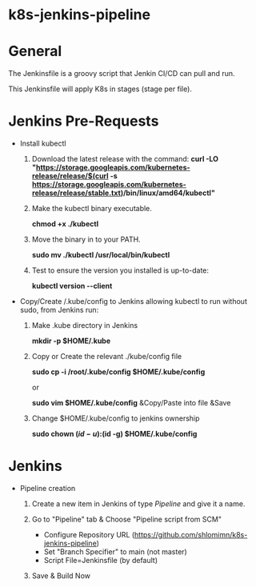# k8s-jenkins-pipeline

# General
The Jenkinsfile is a groovy script that Jenkin CI/CD can pull and run.

This Jenkinsfile will apply K8s in stages (stage per file).

# Jenkins Pre-Requests
  * Install kubectl
    1. Download the latest release with the command:
       **curl -LO "https://storage.googleapis.com/kubernetes-release/release/$(curl -s https://storage.googleapis.com/kubernetes-release/release/stable.txt)/bin/linux/amd64/kubectl"**
    
    2. Make the kubectl binary executable.
    
       **chmod +x ./kubectl**
    
    3. Move the binary in to your PATH.
    
       **sudo mv ./kubectl /usr/local/bin/kubectl**
       
    4. Test to ensure the version you installed is up-to-date:
    
       **kubectl version --client**


  * Copy/Create /.kube/config to Jenkins allowing kubectl to run without sudo, 
    from Jenkins run:
    1. Make .kube directory in Jenkins
    
       **mkdir -p $HOME/.kube**
       
    2. Copy or Create the relevant ./kube/config file
    
       **sudo cp -i /root/.kube/config $HOME/.kube/config**
       
       or
       
       **sudo vim $HOME/.kube/config**
       &Copy/Paste into file &Save
    
    3. Change $HOME/.kube/config to jenkins ownership
    
       **sudo chown $(id -u):$(id -g) $HOME/.kube/config**

# Jenkins 
  * Pipeline creation
    1. Create a new item in Jenkins of type *Pipeline* and give it a name.
    
    2. Go to "Pipeline" tab & Choose "Pipeline script from SCM"
       * Configure Repository URL (https://github.com/shlomimn/k8s-jenkins-pipeline)
       * Set "Branch Specifier" to main (not master)
       * Script File=Jenkinsfile (by default)
       
    3. Save & Build Now

